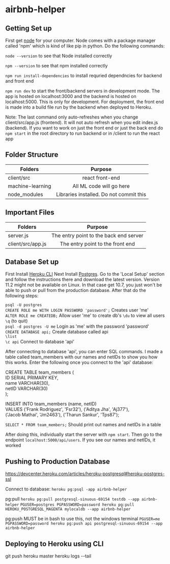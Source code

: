 # airbnb-helper

## Getting Set up
First get [node](https://nodejs.org/en/download/) for your computer. Node comes with
a package manager called 'npm' which is kind of like pip in python. Do the following
commands:

`node --version` to see that Node installed correctly

`npm --version` to see that npm installed correctly

`npm run install-dependencies` to install requried dependncies for backend
and front end

`npm run dev` to start the front/backend servers in development mode. The app
is hosted on localhost:3000 and the backend is hosted on localhost:5000. This is only
for development. For deployment, the front end is made into a build file run by the 
backend when deployed to Heroku. 

Note: The last command only auto-refreshes when you change client/src/app.js (frontend). 
It will not auto refresh when you edit index.js (backend). If you want to work on just
the front end or just the back end do `npm start` in the root directory to run backend 
or in /client to run the react app

## Folder Structure
|      Folders     |                Purpose                  | 
| ---------------- |:---------------------------------------:| 
| client/src       | react front-end                         | 
| machine-learning | All ML code will go here                |  
| node_modules     | Libraries installed. Do not commit this |

## Important Files
|      Folders      |                Purpose                  | 
| ----------------- |:---------------------------------------:| 
| server.js         | The entry point to the back end server  | 
| client/src/app.js | The entry point to the front end        |  

## Database Set up
First Install [Heroku CLI](https://devcenter.heroku.com/articles/heroku-cli)
Next Install [Postgres](https://devcenter.heroku.com/articles/heroku-postgresql#heroku-postgres-ssl). Go to the 'Local Setup' section and follow the instructions there and download the latest version. Version 11.2 might not be available on Linux. In that case get 10.7, you just won't be able to push or pull from the production database. After that do the following steps:

`psql -U postgres`  
`CREATE ROLE me WITH LOGIN PASSWORD 'password';`  Creates user 'me'  
`ALTER ROLE me CREATEDB;`  Allow user 'me' to create db's
`\du` to view all users  
`\q` (to quit)  
`psql -d postgres -U me` Login as 'me' with the password 'password'  
`CREATE DATABASE api;`  Create database called api  
`\list`  
`\c api` Connect to database 'api'

After connecting to database 'api', you can enter SQL commands. I made a table called team_members
with our names and netIDs to show you how this works. Enter the following once you connect to the 
'api' database:

CREATE TABLE team_members (<br/>
  ID SERIAL PRIMARY KEY,<br/>
  name VARCHAR(30),<br/>
  netID VARCHAR(30)<br/> 
);<br/>

INSERT INTO team_members (name, netID)<br/>
  VALUES ('Frank Rodriguez', 'Fsr32'), ('Aditya Jha', 'Aj377'),<br/>
    ('Jacob Mathai', 'Jm2463'), ('Tharun Sankur', 'Tps87');<br/>

`SELECT * FROM team_members;`  Should print out names and netIDs in a table

After doing this, individually start the server with `npm start`. Then go to the endpoint 
`localhost:5000/api/users`. If you see our names and netIDs, it worked

## Pushing to Production Database
https://devcenter.heroku.com/articles/heroku-postgresql#heroku-postgres-ssl

Connect to database: `heroku pg:psql -app airbnb-helper`

pg:pull
`heroku pg:pull postgresql-sinuous-69154 testdb --app airbnb-helper`
`PGUSER=postgres PGPASSWORD=password heroku pg:pull HEROKU_POSTGRESQL_MAGENTA mylocaldb --app airbnb-helper`

pg:push
MUST be in bash to use this, not the windows terminal
`PGUSER=me PGPASSWORD=password heroku pg:push api postgresql-sinuous-69154 --app airbnb-helper`

## Deploying to Heroku using CLI
git push heroku master
heroku logs --tail